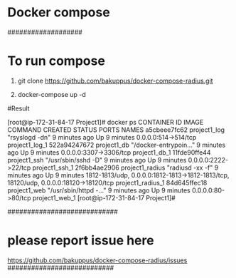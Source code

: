 #  Docker compose #
###################

# To run compose

1. git clone https://github.com/bakuppus/docker-compose-radius.git

2. docker-compose up -d

#Result 

[root@ip-172-31-84-17 Project1]# docker ps
CONTAINER ID        IMAGE               COMMAND                  CREATED             STATUS              PORTS                                                                                  NAMES
a5cbeee7fc62        project1_log        "rsyslogd -dn"           9 minutes ago       Up 9 minutes        0.0.0.0:514->514/tcp                                                                   project1_log_1
522a94247672        project1_db         "/docker-entrypoin..."   9 minutes ago       Up 9 minutes        0.0.0.0:3307->3306/tcp                                                                 project1_db_1
11fde90ffe44        project1_ssh        "/usr/sbin/sshd -D"      9 minutes ago       Up 9 minutes        0.0.0.0:2222->22/tcp                                                                   project1_ssh_1
2f6bb4ae2906        project1_radius     "radiusd -xx -f"         9 minutes ago       Up 9 minutes        1812-1813/udp, 0.0.0.0:1812-1813->1812-1813/tcp, 18120/udp, 0.0.0.0:18120->18120/tcp   project1_radius_1
84d645ffec18        project1_web        "/usr/sbin/httpd -..."   9 minutes ago       Up 9 minutes        0.0.0.0:80->80/tcp                                                                     project1_web_1
[root@ip-172-31-84-17 Project1]#




############################  
# please report issue  here
https://github.com/bakuppus/docker-compose-radius/issues
###########################
